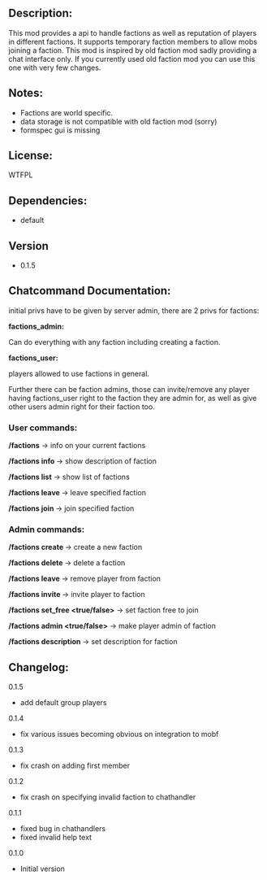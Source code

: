 ## Description: ##
This mod provides a api to handle factions as well as reputation of players in different factions.
It supports temporary faction members to allow mobs joining a faction.
This mod is inspired by old faction mod sadly providing a chat interface only. If you currently used old faction mod you can use this one with very few changes.

## Notes: ##

* Factions are world specific.
* data storage is not compatible with old faction mod (sorry)
* formspec gui is missing

## License: ##
WTFPL

## Dependencies: ##
* default

## Version ##
* 0.1.5

## Chatcommand Documentation: ##

initial privs have to be given by server admin, there are 2 privs for factions:

**factions_admin:**

Can do everything with any faction including creating a faction.

**factions_user:**

players allowed to use factions in general.

Further there can be faction admins, those can invite/remove any player having factions_user right to the faction they are admin for, as well as give other users admin right for their faction too.

### User commands: ###

**/factions** -> info on your current factions

**/factions info <factionname>** -> show description of faction

**/factions list** -> show list of factions

**/factions leave <factionname>** -> leave specified faction

**/factions join <factionname>** -> join specified faction


### Admin commands: ###

**/factions create <factionname>** -> create a new faction

**/factions delete <factionname>** -> delete a faction

**/factions leave <factionname> <playername>** -> remove player from faction

**/factions invite <factionname> <playername>** -> invite player to faction

**/factions set_free <factionname> <true/false>** -> set faction free to join

**/factions admin <factionname> <playername> <true/false>** -> make player admin of faction

**/factions description <factionname> <text>** -> set description for faction


## Changelog: ##

0.1.5

* add default group players

0.1.4

* fix various issues becoming obvious on integration to mobf

0.1.3

* fix crash on adding first member

0.1.2

* fix crash on specifying invalid faction to chathandler

0.1.1

* fixed bug in chathandlers
* fixed invalid help text

0.1.0

* Initial version